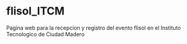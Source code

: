 # flisol_ITCM
Pagina web para la recepcion y registro del evento flisol en el Instituto Tecnologico de Ciudad Madero
